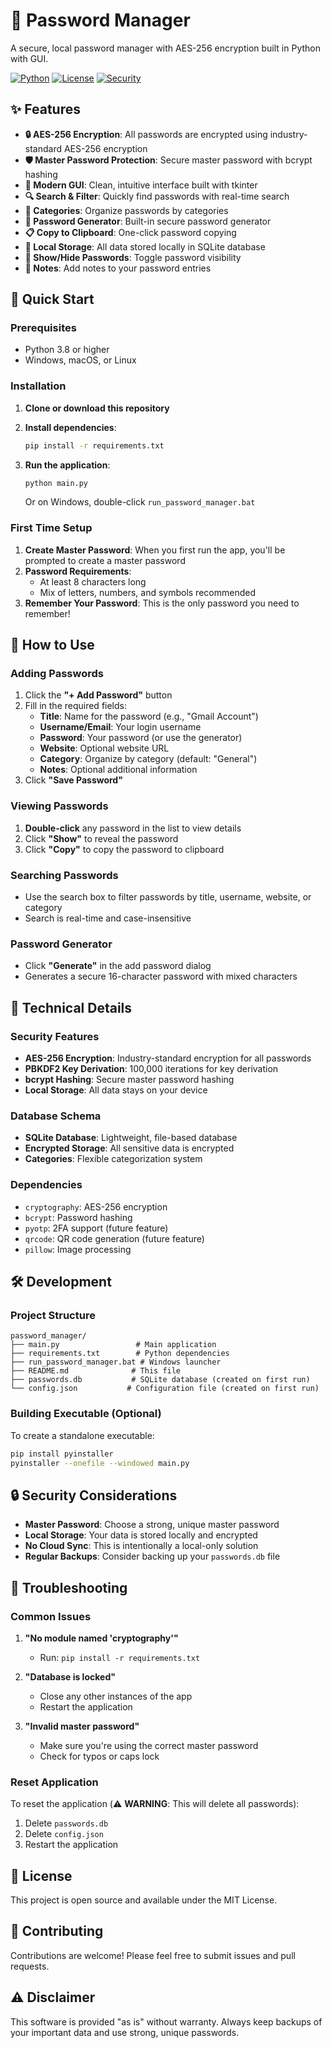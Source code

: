 # 🔐 Password Manager

A secure, local password manager with AES-256 encryption built in Python with GUI.

[![Python](https://img.shields.io/badge/Python-3.8+-blue.svg)](https://python.org)
[![License](https://img.shields.io/badge/License-MIT-green.svg)](LICENSE)
[![Security](https://img.shields.io/badge/Security-AES--256-red.svg)](https://en.wikipedia.org/wiki/Advanced_Encryption_Standard)

## ✨ Features

- **🔒 AES-256 Encryption**: All passwords are encrypted using industry-standard AES-256 encryption
- **🛡️ Master Password Protection**: Secure master password with bcrypt hashing
- **📱 Modern GUI**: Clean, intuitive interface built with tkinter
- **🔍 Search & Filter**: Quickly find passwords with real-time search
- **📂 Categories**: Organize passwords by categories
- **🎲 Password Generator**: Built-in secure password generator
- **📋 Copy to Clipboard**: One-click password copying
- **💾 Local Storage**: All data stored locally in SQLite database
- **🔐 Show/Hide Passwords**: Toggle password visibility
- **📝 Notes**: Add notes to your password entries

## 🚀 Quick Start

### Prerequisites
- Python 3.8 or higher
- Windows, macOS, or Linux

### Installation

1. **Clone or download this repository**
2. **Install dependencies**:
   ```bash
   pip install -r requirements.txt
   ```

3. **Run the application**:
   ```bash
   python main.py
   ```
   
   Or on Windows, double-click `run_password_manager.bat`

### First Time Setup

1. **Create Master Password**: When you first run the app, you'll be prompted to create a master password
2. **Password Requirements**: 
   - At least 8 characters long
   - Mix of letters, numbers, and symbols recommended
3. **Remember Your Password**: This is the only password you need to remember!

## 📖 How to Use

### Adding Passwords
1. Click the **"+ Add Password"** button
2. Fill in the required fields:
   - **Title**: Name for the password (e.g., "Gmail Account")
   - **Username/Email**: Your login username
   - **Password**: Your password (or use the generator)
   - **Website**: Optional website URL
   - **Category**: Organize by category (default: "General")
   - **Notes**: Optional additional information
3. Click **"Save Password"**

### Viewing Passwords
1. **Double-click** any password in the list to view details
2. Click **"Show"** to reveal the password
3. Click **"Copy"** to copy the password to clipboard

### Searching Passwords
- Use the search box to filter passwords by title, username, website, or category
- Search is real-time and case-insensitive

### Password Generator
- Click **"Generate"** in the add password dialog
- Generates a secure 16-character password with mixed characters

## 🔧 Technical Details

### Security Features
- **AES-256 Encryption**: Industry-standard encryption for all passwords
- **PBKDF2 Key Derivation**: 100,000 iterations for key derivation
- **bcrypt Hashing**: Secure master password hashing
- **Local Storage**: All data stays on your device

### Database Schema
- **SQLite Database**: Lightweight, file-based database
- **Encrypted Storage**: All sensitive data is encrypted
- **Categories**: Flexible categorization system

### Dependencies
- `cryptography`: AES-256 encryption
- `bcrypt`: Password hashing
- `pyotp`: 2FA support (future feature)
- `qrcode`: QR code generation (future feature)
- `pillow`: Image processing

## 🛠️ Development

### Project Structure
```
password_manager/
├── main.py                 # Main application
├── requirements.txt        # Python dependencies
├── run_password_manager.bat # Windows launcher
├── README.md              # This file
├── passwords.db           # SQLite database (created on first run)
└── config.json           # Configuration file (created on first run)
```

### Building Executable (Optional)
To create a standalone executable:

```bash
pip install pyinstaller
pyinstaller --onefile --windowed main.py
```

## 🔒 Security Considerations

- **Master Password**: Choose a strong, unique master password
- **Local Storage**: Your data is stored locally and encrypted
- **No Cloud Sync**: This is intentionally a local-only solution
- **Regular Backups**: Consider backing up your `passwords.db` file

## 🐛 Troubleshooting

### Common Issues

1. **"No module named 'cryptography'"**
   - Run: `pip install -r requirements.txt`

2. **"Database is locked"**
   - Close any other instances of the app
   - Restart the application

3. **"Invalid master password"**
   - Make sure you're using the correct master password
   - Check for typos or caps lock

### Reset Application
To reset the application (⚠️ **WARNING**: This will delete all passwords):
1. Delete `passwords.db`
2. Delete `config.json`
3. Restart the application

## 📝 License

This project is open source and available under the MIT License.

## 🤝 Contributing

Contributions are welcome! Please feel free to submit issues and pull requests.

## ⚠️ Disclaimer

This software is provided "as is" without warranty. Always keep backups of your important data and use strong, unique passwords.
